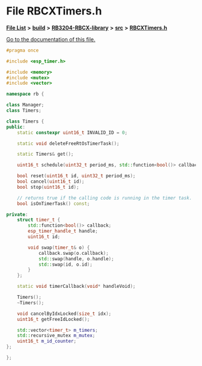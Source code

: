 
# File RBCXTimers.h

[**File List**](files.md) **>** [**build**](dir_4fef79e7177ba769987a8da36c892c5f.md) **>** [**RB3204-RBCX-library**](dir_6e2f6bf38ad600996f360c484704d30b.md) **>** [**src**](dir_2fb57cfb6554052417264f60890e0af6.md) **>** [**RBCXTimers.h**](RBCXTimers_8h.md)

[Go to the documentation of this file.](RBCXTimers_8h.md) 


````cpp
#pragma once

#include <esp_timer.h>

#include <memory>
#include <mutex>
#include <vector>

namespace rb {

class Manager;
class Timers;

class Timers {
public:
    static constexpr uint16_t INVALID_ID = 0;

    static void deleteFreeRtOsTimerTask();

    static Timers& get();

    uint16_t schedule(uint32_t period_ms, std::function<bool()> callback);

    bool reset(uint16_t id, uint32_t period_ms);
    bool cancel(uint16_t id);
    bool stop(uint16_t id);

    // returns true if the calling code is running in the timer task.
    bool isOnTimerTask() const;

private:
    struct timer_t {
        std::function<bool()> callback;
        esp_timer_handle_t handle;
        uint16_t id;

        void swap(timer_t& o) {
            callback.swap(o.callback);
            std::swap(handle, o.handle);
            std::swap(id, o.id);
        }
    };

    static void timerCallback(void* handleVoid);

    Timers();
    ~Timers();

    void cancelByIdxLocked(size_t idx);
    uint16_t getFreeIdLocked();

    std::vector<timer_t> m_timers;
    std::recursive_mutex m_mutex;
    uint16_t m_id_counter;
};

};
````

